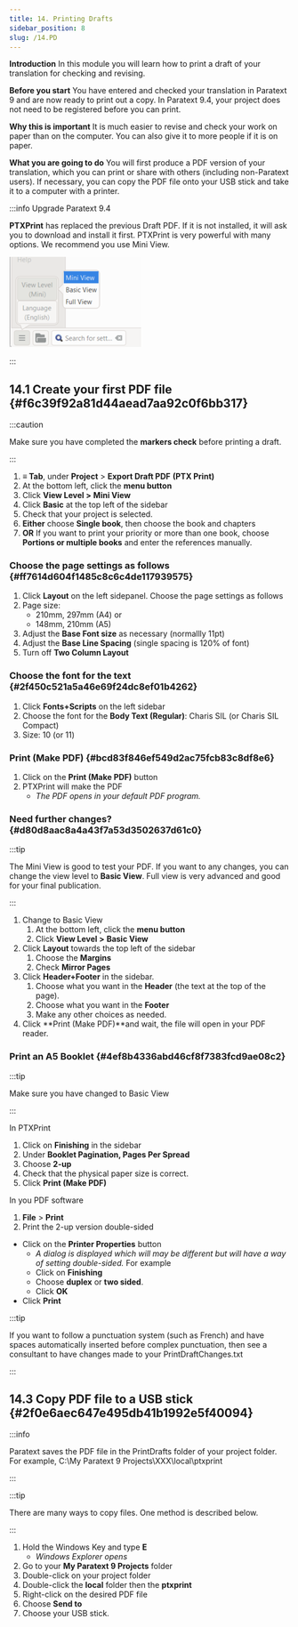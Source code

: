 ```yaml
---
title: 14. Printing Drafts
sidebar_position: 8
slug: /14.PD
---
```




**Introduction**  In this module you will learn how to print a draft of your translation for checking and revising.


**Before you start**  You have entered and checked your translation in Paratext 9 and are now ready to print out a copy. In Paratext 9.4, your project does not need to be registered before you can print.


**Why this is important**  It is much easier to revise and check your work on paper than on the computer. You can also give it to more people if it is on paper.


**What you are going to do**  You will first produce a PDF version of your translation, which you can print or share with others (including non-Paratext users). If necessary, you can copy the PDF file onto your USB stick and take it to a computer with a printer.


:::info Upgrade Paratext 9.4


<div class='notion-row'>
<div class='notion-column' style={{width: 'calc((100% - (min(32px, 4vw) * 1)) * 0.5)'}}>


**PTXPrint** has replaced the previous Draft PDF. If it is not installed, it will ask you to download and install it first. PTXPrint is very powerful with many options. We recommend you use Mini View. 


</div><div className='notion-spacer'></div>

<div class='notion-column' style={{width: 'calc((100% - (min(32px, 4vw) * 1)) * 0.5)'}}>


![](./1156349448.png)


</div><div className='notion-spacer'></div>
</div>


:::


## 14.1 Create your first PDF file {#f6c39f92a81d44aead7aa92c0f6bb317}


:::caution

Make sure you have completed the **markers check** before printing a draft.

:::



1. **≡ Tab**, under **Project** &gt; **Export Draft PDF** **(PTX Print)**
2. At the bottom left, click the **menu button**
3. Click **View Level &gt;**  **Mini View**
4. Click **Basic** at the top left of the sidebar
5. Check that your project is selected.
6. **Either** choose **Single book**, then choose the book and chapters
7. **OR** If you want to print your priority or more than one book, choose **Portions or multiple books** and enter the references manually.

### Choose the page settings as follows {#ff7614d604f1485c8c6c4de117939575}

1. Click **Layout** on the left sidepanel. Choose the page settings as follows
2. Page size:
	- 210mm, 297mm (A4) or
	- 148mm, 210mm (A5)
3. Adjust the **Base Font size** as necessary (normallly 11pt)
4. Adjust the **Base Line Spacing** (single spacing is 120% of font)
5. Turn off **Two Column Layout**

### Choose the font for the text {#2f450c521a5a46e69f24dc8ef01b4262}

1. Click **Fonts+Scripts** on the left sidebar
2. Choose the font for the **Body Text (Regular)**: Charis SIL (or Charis SIL Compact)
3. Size: 10 (or 11)

### Print (Make PDF) {#bcd83f846ef549d2ac75fcb83c8df8e6}

1. Click on the **Print (Make PDF)** button
2. PTXPrint will make the PDF
	- _The PDF opens in your default PDF program._

### Need further changes? {#d80d8aac8a4a43f7a53d3502637d61c0}


:::tip

The Mini View is good to test your PDF. If you want to any changes, you can change the view level to **Basic View**. Full view is very advanced and good for your final publication.

:::



1. Change to Basic View
	1. At the bottom left, click the **menu button**
	2. Click **View Level >**  **Basic View**
2. Click **Layout** towards the top left of the sidebar
	1. Choose the **Margins**
	2. Check **Mirror Pages**
3. Click **Header+Footer** in the sidebar.
	1. Choose what you want in the **Header** (the text at the top of the page).
	2. Choose what you want in the **Footer**
	3. Make any other choices as needed.
4. Click **Print (Make PDF)**and wait, the file will open in your PDF reader.

### Print an A5 Booklet {#4ef8b4336abd46cf8f7383fcd9ae08c2}


:::tip

Make sure you have changed to Basic View

:::




In PTXPrint

1. Click on **Finishing** in the sidebar
2. Under **Booklet Pagination, Pages Per Spread**
3. Choose **2-up**
4. Check that the physical paper size is correct.
5. Click **Print (Make PDF)**

In you PDF software

1. **File** &gt; **Print**
2. Print the 2-up version double-sided
- Click on the **Printer Properties** button
	- _A dialog is displayed which will may be different but will have a way of setting double-sided._ For example
	- Click on **Finishing**
	- Choose **duplex** or **two sided**.
	- Click **OK**
- Click **Print**

:::tip

If you want to follow a punctuation system (such as French) and have spaces automatically inserted before complex punctuation, then see a consultant to have changes made to your PrintDraftChanges.txt

:::




## 14.3 Copy PDF file to a USB stick {#2f0e6aec647e495db41b1992e5f40094}


:::info

Paratext saves the PDF file in the PrintDrafts folder of your project folder. For example, C:\My Paratext 9 Projects\XXX\local\ptxprint

:::




:::tip

There are many ways to copy files. One method is described below.

:::



1. Hold the Windows Key and type **E**
	- _Windows Explorer opens_
2. Go to your **My Paratext 9 Projects** folder
3. Double-click on your project folder
4. Double-click the **local** folder then the **ptxprint**
5. Right-click on the desired PDF file
6. Choose **Send to**
7. Choose your USB stick.
